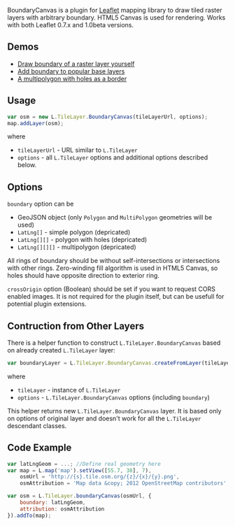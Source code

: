 ﻿BoundaryCanvas is a plugin for [Leaflet](http://leaflet.cloudmade.com/) mapping library to draw tiled raster layers with arbitrary boundary.
HTML5 Canvas is used for rendering. Works with both Leaflet 0.7.x and 1.0beta versions.

## Demos

* [Draw boundary of a raster layer yourself](http://aparshin.github.com/leaflet-boundary-canvas/examples/canvas-boundary-edit.html)
* [Add boundary to popular base layers](http://aparshin.github.com/leaflet-boundary-canvas/examples/canvas-boundary-providers.html)
* [A multipolygon with holes as a border](http://aparshin.github.com/leaflet-boundary-canvas/examples/canvas-boundary.html)

## Usage

```javascript
var osm = new L.TileLayer.BoundaryCanvas(tileLayerUrl, options);
map.addLayer(osm);
```

where
 * `tileLayerUrl` - URL similar to `L.TileLayer`
 * `options` - all `L.TileLayer` options and additional options described below.

## Options
 
`boundary` option can be
 * GeoJSON object (only `Polygon` and `MultiPolygon` geometries will be used)
 * `LatLng[]` - simple polygon (depricated)
 * `LatLng[][]` - polygon with holes (depricated)
 * `LatLng[][][]` - multipolygon (depricated)

All rings of boundary should be without self-intersections or intersections with other rings. Zero-winding fill algorithm is used in HTML5 Canvas, so holes should have opposite direction to exterior ring.

`crossOrigin` option (Boolean) should be set if you want to request CORS enabled images. It is not required for the plugin itself, but can be usefull for potential plugin extensions.

## Contruction from Other Layers

There is a helper function to construct `L.TileLayer.BoundaryCanvas` based on already created `L.TileLayer` layer:

```javascript
var boundaryLayer = L.TileLayer.BoundaryCanvas.createFromLayer(tileLayer, options);
```

where
 * `tileLayer` - instance of `L.TileLayer`
 * `options` - `L.TileLayer.BoundaryCanvas` options (including `boundary`)
 
This helper returns new `L.TileLayer.BoundaryCanvas` layer. It is based only on options of original layer and doesn't work for all the `L.TileLayer` descendant classes.

## Code Example

```javascript
var latLngGeom = ...; //Define real geometry here
var map = L.map('map').setView([55.7, 38], 7),
    osmUrl = 'http://{s}.tile.osm.org/{z}/{x}/{y}.png',
    osmAttribution = 'Map data &copy; 2012 OpenStreetMap contributors';

var osm = L.TileLayer.boundaryCanvas(osmUrl, {
    boundary: latLngGeom, 
    attribution: osmAttribution
}).addTo(map);
```

